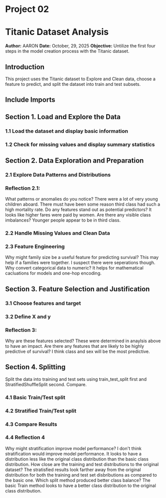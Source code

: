 # Project 02

# Titanic Dataset Analysis
**Author:** AARON 
**Date:** October, 29, 2025 
**Objective:** Untilize the first four steps in the model creation process with the Titanic dataset.

## Introduction
This project uses the Titanic dataset to Explore and Clean data, choose a feature to predict, and split the dataset into train and test subsets.

## Include Imports
## Section 1. Load and Explore the Data

### 1.1 Load the dataset and display basic information

### 1.2 Check for missing values and display summary statistics

## Section 2. Data Exploration and Preparation
### 2.1 Explore Data Patterns and Distributions


### Reflection 2.1:


What patterns or anomalies do you notice?  There were a lot of very young children aboard.  There must have been some reason third class had such a high mortality rate.
Do any features stand out as potential predictors? It looks like higher fares were paid by women.
Are there any visible class imbalances? Younger people appear to be in third class.


### 2.2 Handle Missing Values and Clean Data

### 2.3 Feature Engineering


Why might family size be a useful feature for predicting survival?  This may help if a families were together.  I suspect there were seperations though.
Why convert categorical data to numeric? It helps for mathematical cacluations for models and one-hop encoding.

## Section 3. Feature Selection and Justification
### 3.1 Choose features and target

### 3.2 Define X and y

### Reflection 3:

Why are these features selected?  These were determined in anaylsis above to have an impact.
Are there any features that are likely to be highly predictive of survival?  I think class and sex will be the most predictive.

## Section 4. Splitting
 

Split the data into training and test sets using train_test_split first and StratifiedShuffleSplit second. Compare.

### 4.1 Basic Train/Test split

### 4.2 Stratified Train/Test split

### 4.3 Compare Results

### 4.4 Reflection 4


Why might stratification improve model performance?  I don't think stratification would improve model performance.  It looks to have a distribution less like the original class distribution than the basic class distribution. 
How close are the training and test distributions to the original dataset?  The stratisfied results look farther away from the original distribution for both the training and test set disbributions as compared to the basic one.
Which split method produced better class balance?  The basic Train method looks to have a better class distribution to the original class distribution.




